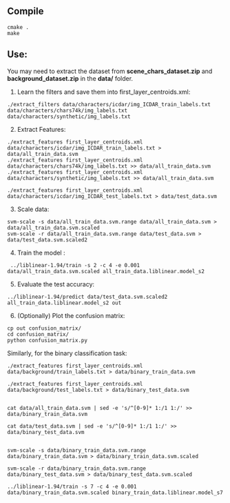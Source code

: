 
## Compile

```
cmake .
make
```

## Use:

You may need to extract the dataset from **scene_chars_dataset.zip** and **background_dataset.zip** in the **data/** folder.

1. Learn the filters and save them into first_layer_centroids.xml:
```
./extract_filters data/characters/icdar/img_ICDAR_train_labels.txt data/characters/chars74k/img_labels.txt data/characters/synthetic/img_labels.txt
```

2. Extract Features:
```
./extract_features first_layer_centroids.xml data/characters/icdar/img_ICDAR_train_labels.txt > data/all_train_data.svm
./extract_features first_layer_centroids.xml data/characters/chars74k/img_labels.txt >> data/all_train_data.svm
./extract_features first_layer_centroids.xml data/characters/synthetic/img_labels.txt >> data/all_train_data.svm

./extract_features first_layer_centroids.xml data/characters/icdar/img_ICDAR_test_labels.txt > data/test_data.svm
```

3. Scale data:
```
svm-scale -s data/all_train_data.svm.range data/all_train_data.svm > data/all_train_data.svm.scaled
svm-scale -r data/all_train_data.svm.range data/test_data.svm > data/test_data.svm.scaled2
```

4. Train the model :

```
 ../liblinear-1.94/train -s 2 -c 4 -e 0.001 data/all_train_data.svm.scaled all_train_data.liblinear.model_s2
```

5. Evaluate the test accuracy:
```
../liblinear-1.94/predict data/test_data.svm.scaled2 all_train_data.liblinear.model_s2 out
```

6. (Optionally) Plot the confusion matrix:
```
cp out confusion_matrix/
cd confusion_matrix/
python confusion_matrix.py 
```

Similarly, for the binary classification task:
```
./extract_features first_layer_centroids.xml data/background/train_labels.txt > data/binary_train_data.svm

./extract_features first_layer_centroids.xml data/background/test_labels.txt > data/binary_test_data.svm


cat data/all_train_data.svm | sed -e 's/^[0-9]* 1:/1 1:/' >> data/binary_train_data.svm 

cat data/test_data.svm | sed -e 's/^[0-9]* 1:/1 1:/' >> data/binary_test_data.svm 


svm-scale -s data/binary_train_data.svm.range data/binary_train_data.svm > data/binary_train_data.svm.scaled

svm-scale -r data/binary_train_data.svm.range data/binary_test_data.svm > data/binary_test_data.svm.scaled

../liblinear-1.94/train -s 7 -c 4 -e 0.001 data/binary_train_data.svm.scaled binary_train_data.liblinear.model_s7
```
